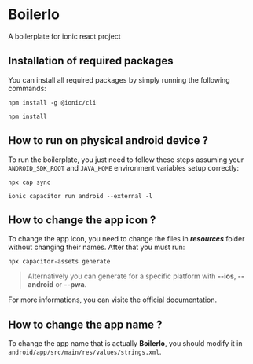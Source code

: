# BoilerIo

A boilerplate for ionic react project

## Installation of required packages

You can install all required packages by simply running the following commands:

`npm install -g @ionic/cli`

`npm install`

## How to run on physical android device ?

To run the boilerplate, you just need to follow these steps assuming your `ANDROID_SDK_ROOT` and `JAVA_HOME` environment variables setup correctly:

`npx cap sync`

`ionic capacitor run android --external -l`

## How to change the app icon ?

To change the app icon, you need to change the files in ***resources*** folder without changing their names.
After that you must run:

`npx capacitor-assets generate`

> Alternatively you can generate for a specific platform with <b>--ios</b>, <b>--android</b> or <b>--pwa</b>.

For more informations, you can visite the official [documentation](https://capacitorjs.com/docs/guides/splash-screens-and-icons).

## How to change the app name ?

To change the app name that is actually <b>BoilerIo</b>, you should modify it in `android/app/src/main/res/values/strings.xml`.
